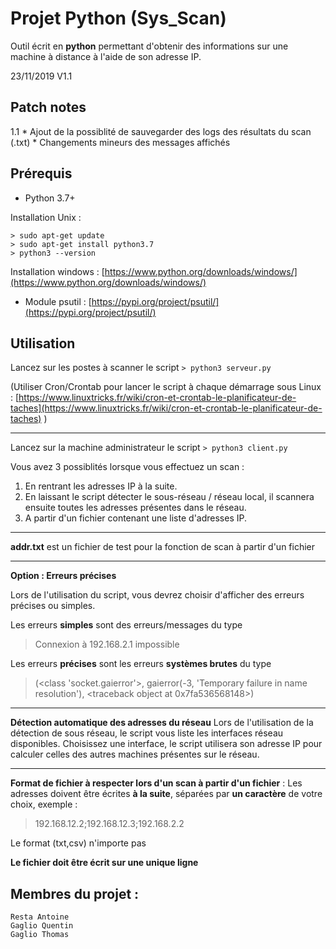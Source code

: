 
# Projet Python (Sys_Scan)

Outil écrit en **python** permettant d'obtenir des informations sur une machine à distance à l'aide de son adresse IP.

23/11/2019
V1.1

## Patch notes
1.1 * Ajout de la possiblité de sauvegarder des logs des résultats du scan (.txt)
    * Changements mineurs des messages affichés

## Prérequis

  

- Python 3.7+

Installation Unix :
```
> sudo apt-get update
> sudo apt-get install python3.7
> python3 --version
```
Installation windows : 
[https://www.python.org/downloads/windows/](https://www.python.org/downloads/windows/)

- Module psutil : [https://pypi.org/project/psutil/](https://pypi.org/project/psutil/)

## Utilisation
Lancez sur les postes à scanner le script 
`> python3 serveur.py`

(Utiliser Cron/Crontab pour lancer le script à chaque démarrage sous Linux : [https://www.linuxtricks.fr/wiki/cron-et-crontab-le-planificateur-de-taches](https://www.linuxtricks.fr/wiki/cron-et-crontab-le-planificateur-de-taches) )

---

Lancez sur la machine administrateur le script 
`> python3 client.py`

Vous avez 3 possiblités lorsque vous effectuez un scan : 
1. En rentrant les adresses IP à la suite.
2. En laissant le script détecter le sous-réseau / réseau local, il scannera ensuite toutes les adresses présentes dans le réseau.
3. A partir d'un fichier contenant une liste d'adresses IP.
---
**addr.txt** est un fichier de test pour la fonction de scan à partir d'un fichier

---
__Option : Erreurs précises__

Lors de l'utilisation du script, vous devrez choisir d'afficher des erreurs précises ou simples.

Les erreurs **simples** sont des erreurs/messages du type 
> Connexion à 192.168.2.1 impossible

 Les erreurs **précises** sont les erreurs **systèmes brutes** du type
> (<class 'socket.gaierror'>, gaierror(-3, 'Temporary failure in name resolution'), <traceback object at 0x7fa536568148>)

---
**Détection automatique des adresses du réseau**
Lors de l'utilisation de la détection de sous réseau, le script vous liste les interfaces réseau disponibles.
Choisissez une interface, le script utilisera son adresse IP pour calculer celles des autres machines présentes sur le réseau.


---
**Format de fichier à respecter lors d'un scan à partir d'un fichier** :
Les adresses doivent être écrites **à la suite**, séparées par **un caractère** de votre choix, exemple :
> 192.168.12.2;192.168.12.3;192.168.2.2

Le format (txt,csv) n'importe pas

**Le fichier doit être écrit sur une unique ligne**

## Membres du projet :
```
Resta Antoine
Gaglio Quentin
Gaglio Thomas
```
